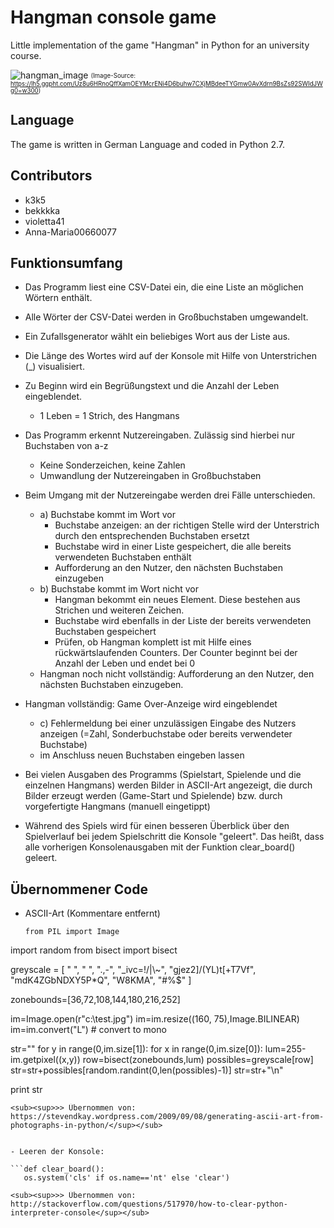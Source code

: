# Hangman console game

Little implementation of the game "Hangman" in Python for an university course.

![hangman_image](https://lh5.ggpht.com/Uz8u6HRnoQffXamOEYMcrENi4D6buhw7CXjMBdeeTYGmw0AvXdrn9BsZs92SWIdJWg0=w300)
<sub><sup>(Image-Source: https://lh5.ggpht.com/Uz8u6HRnoQffXamOEYMcrENi4D6buhw7CXjMBdeeTYGmw0AvXdrn9BsZs92SWIdJWg0=w300)</sup></sub>

## Language
The game is written in German Language and coded in Python 2.7.

## Contributors
- k3k5
- bekkkka
- violetta41
- Anna-Maria00660077

## Funktionsumfang

- Das Programm liest eine CSV-Datei ein, die eine Liste an möglichen Wörtern enthält.
- Alle Wörter der CSV-Datei werden in Großbuchstaben umgewandelt.
- Ein Zufallsgenerator wählt ein beliebiges Wort aus der Liste aus.
- Die Länge des Wortes wird auf der Konsole mit Hilfe von Unterstrichen (_) visualisiert.
- Zu Beginn wird ein Begrüßungstext und die Anzahl der Leben eingeblendet.
  * 1 Leben = 1 Strich, des Hangmans 
- Das Programm erkennt Nutzereingaben. Zulässig sind hierbei nur Buchstaben von a-z
  * Keine Sonderzeichen, keine Zahlen
  * Umwandlung der Nutzereingaben in Großbuchstaben

- Beim Umgang mit der Nutzereingabe werden drei Fälle unterschieden.
  * a) Buchstabe kommt im Wort vor
    * Buchstabe anzeigen: an der richtigen Stelle wird der Unterstrich durch den entsprechenden Buchstaben ersetzt 
    * Buchstabe wird in einer Liste gespeichert, die alle bereits verwendeten Buchstaben enthält
    * Aufforderung an den Nutzer, den nächsten Buchstaben einzugeben
  * b) Buchstabe kommt im Wort nicht vor
    * Hangman bekommt ein neues Element. Diese bestehen aus Strichen und weiteren Zeichen.
    * Buchstabe wird ebenfalls in der Liste der bereits verwendeten Buchstaben gespeichert
    * Prüfen, ob Hangman komplett ist mit Hilfe eines rückwärtslaufenden Counters. Der Counter beginnt bei der Anzahl der Leben und endet bei 0
  * Hangman noch nicht vollständig: Aufforderung an den Nutzer, den nächsten Buchstaben einzugeben.

- Hangman vollständig: Game Over-Anzeige wird eingeblendet

  * c) Fehlermeldung bei einer unzulässigen Eingabe des Nutzers anzeigen (=Zahl, Sonderbuchstabe oder bereits verwendeter Buchstabe)
  * im Anschluss neuen Buchstaben eingeben lassen

- Bei vielen Ausgaben des Programms (Spielstart, Spielende und die einzelnen Hangmans) werden Bilder in ASCII-Art angezeigt, die durch Bilder erzeugt werden (Game-Start und Spielende) bzw. durch vorgefertigte Hangmans (manuell eingetippt)

- Während des Spiels wird für einen besseren Überblick über den Spielverlauf bei jedem Spielschritt die Konsole "geleert". Das heißt, dass alle vorherigen Konsolenausgaben mit der Funktion clear_board() geleert.

## Übernommener Code

- ASCII-Art (Kommentare entfernt)

  ```
  from PIL import Image
import random
from bisect import bisect

greyscale = [
            " ",
            " ",
            ".,-",
            "_ivc=!/|\\~",
            "gjez2]/(YL)t[+T7Vf",
            "mdK4ZGbNDXY5P*Q",
            "W8KMA",
            "#%$"
            ]


zonebounds=[36,72,108,144,180,216,252]


im=Image.open(r"c:\test.jpg")
im=im.resize((160, 75),Image.BILINEAR)
im=im.convert("L") # convert to mono

str=""
for y in range(0,im.size[1]):
    for x in range(0,im.size[0]):
        lum=255-im.getpixel((x,y))
        row=bisect(zonebounds,lum)
        possibles=greyscale[row]
        str=str+possibles[random.randint(0,len(possibles)-1)]
    str=str+"\n"

print str
  ```
  <sub><sup>>> Übernommen von: https://stevendkay.wordpress.com/2009/09/08/generating-ascii-art-from-photographs-in-python/</sup></sub>


- Leeren der Konsole:

  ```def clear_board():
     os.system('cls' if os.name=='nt' else 'clear')
  ```
    <sub><sup>>> Übernommen von: http://stackoverflow.com/questions/517970/how-to-clear-python-interpreter-console</sup></sub>
